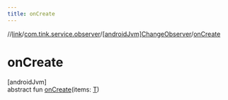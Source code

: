 ```yaml
---
title: onCreate
---
```

//[link](../../../index.html)/[com.tink.service.observer](../index.html)/[[androidJvm]ChangeObserver](index.html)/[onCreate](on-create.html)



# onCreate



[androidJvm]\
abstract fun [onCreate](on-create.html)(items: [T](index.html))




